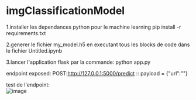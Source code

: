 # imgClassificationModel

1.installer les dependances python pour le machine learning
pip install -r requirements.txt

2.generer le fichier my_model.h5 en executant tous les blocks de code dans le fichier Untitled.ipynb

3.lancer l'application flask par la commande:
python app.py

endpoint exposed:
POST:http://127.0.0.1:5000/predict :: payload = {"url":"<img link>"}

test de l'endpoint:
<br>
![image](https://github.com/fletoxIsHere/imgClassificationModel/assets/106785467/2c300fa7-aa32-4f4e-b7a3-d6ed84b14e2c)

